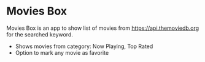 # Movies Box

Movies Box is an app to show list of movies from https://api.themoviedb.org for the searched keyword.

  - Shows movies from category: Now Playing, Top Rated
  - Option to mark any movie as favorite

